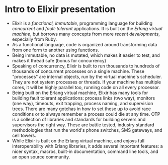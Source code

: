 # Intro to Elixir presentation

* Elixir is a *functional, immutable*, programming language for building *concurrent* and
  *fault-tolerant* applications. It is built on the *Erlang virtual machine*, but borrows many
  concepts from more *recent developments*, especially from Ruby.
* As a functional language, code is organized around transforming data from one form to another
  using functions.
* Being immutable, no data is mutated, which makes it easier to test, and makes it thread safe
  (bonus for concurrency)
* Speaking of concurrency, Elixir is built to run thousands to hundreds of thousands of concurrent
  processes on a single machine. These "processes" are internal objects, run by the virtual
  machine's scheduler. They are not system processes or threads. If your machine has multiple
  cores, it will be highly parallel too, running code on all every processor.
* Being built on the Erlang virtual machine, Elixir has many tools for building fault tolerant
  applications: process links (two way), monitors (one way), timeouts, exit trapping, process
  naming, and supervision trees. There are many gotchas in how to set these up to avoid race
  conditions or to always remember a process could die at any time. OTP is a collection of
  libraries and standards for building servers and supervisors the right way. These are battle
  tested, industry standard methodologies that run the world's phone switches, SMS gateways, and
  cell towers.
* While Elixir is built on the Erlang virtual machine, and enjoys full interoperability with
  Erlang libraries, it adds several important features: a nicer syntax, macros, built-in
  documentation, command line tools, and an open source community.
